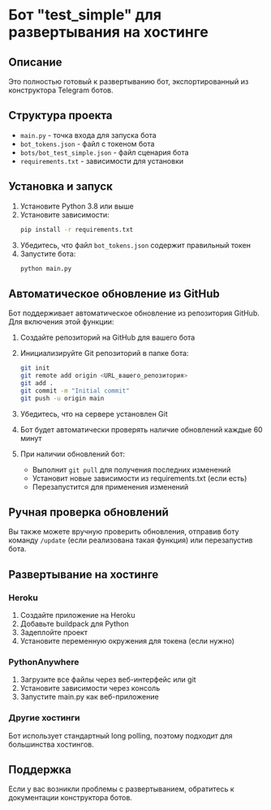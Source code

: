 # Бот "test_simple" для развертывания на хостинге

## Описание
Это полностью готовый к развертыванию бот, экспортированный из конструктора Telegram ботов.

## Структура проекта
- `main.py` - точка входа для запуска бота
- `bot_tokens.json` - файл с токеном бота
- `bots/bot_test_simple.json` - файл сценария бота
- `requirements.txt` - зависимости для установки

## Установка и запуск

1. Установите Python 3.8 или выше
2. Установите зависимости:
   ```bash
   pip install -r requirements.txt
   ```
3. Убедитесь, что файл `bot_tokens.json` содержит правильный токен
4. Запустите бота:
   ```bash
   python main.py
   ```

## Автоматическое обновление из GitHub

Бот поддерживает автоматическое обновление из репозитория GitHub. Для включения этой функции:

1. Создайте репозиторий на GitHub для вашего бота
2. Инициализируйте Git репозиторий в папке бота:
   ```bash
   git init
   git remote add origin <URL_вашего_репозитория>
   git add .
   git commit -m "Initial commit"
   git push -u origin main
   ```

3. Убедитесь, что на сервере установлен Git

4. Бот будет автоматически проверять наличие обновлений каждые 60 минут

5. При наличии обновлений бот:
   - Выполнит `git pull` для получения последних изменений
   - Установит новые зависимости из requirements.txt (если есть)
   - Перезапустится для применения изменений

## Ручная проверка обновлений

Вы также можете вручную проверить обновления, отправив боту команду `/update` (если реализована такая функция) или перезапустив бота.

## Развертывание на хостинге

### Heroku
1. Создайте приложение на Heroku
2. Добавьте buildpack для Python
3. Задеплойте проект
4. Установите переменную окружения для токена (если нужно)

### PythonAnywhere
1. Загрузите все файлы через веб-интерфейс или git
2. Установите зависимости через консоль
3. Запустите main.py как веб-приложение

### Другие хостинги
Бот использует стандартный long polling, поэтому подходит для большинства хостингов.

## Поддержка
Если у вас возникли проблемы с развертыванием, обратитесь к документации конструктора ботов.